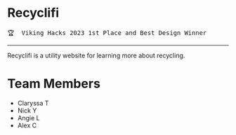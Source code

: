 # Recyclifi #
<pre>🏆  Viking Hacks 2023 1st Place and Best Design Winner</pre>
----------

Recyclifi is a utility website for learning more about recycling.

# Team Members
- Claryssa T
- Nick Y
- Angie L
- Alex C
